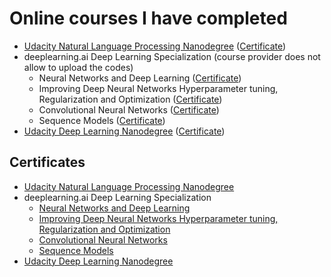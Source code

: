 # Online courses I have completed

* [Udacity Natural Language Processing Nanodegree](https://github.com/vgkortsas/Online_courses/tree/master/Udacity_Natural_Language_Processing_Nanodegree) ([Certificate](https://github.com/vgkortsas/Online_courses/blob/master/Certificates/Udacity%20NLP%20graduation%20certificate.pdf))
* deeplearning.ai Deep Learning Specialization (course provider does not allow to upload the codes)
    * Neural Networks and Deep Learning
    ([Certificate](https://github.com/vgkortsas/Online_courses/blob/master/Certificates/Neural%20Networks%20and%20Deep%20Learning%20certificate.pdf))
    * Improving Deep Neural Networks Hyperparameter tuning, Regularization and Optimization
    ([Certificate](https://github.com/vgkortsas/Online_courses/blob/master/Certificates/Improving%20Deep%20Neural%20Networks%20Hyperparameter%20tuning%2C%20Regularization%20and%20Optimization%20certificate.pdf))
    * Convolutional Neural Networks
    ([Certificate](https://github.com/vgkortsas/Online_courses/blob/master/Certificates/Convolutional%20Neural%20Networks%20Certificate.pdf))
    * Sequence Models
    ([Certificate](https://github.com/vgkortsas/Online_courses/blob/master/Certificates/Sequence%20Models%20Coursera%20certificate.pdf))
* [Udacity Deep Learning Nanodegree](https://github.com/vgkortsas/Online_courses/tree/master/Udacity_Deep_Learning_Nanodegree)
([Certificate](https://github.com/vgkortsas/Online_courses/blob/master/Certificates/Udacity%20DL%20graduation%20certificate.pdf))


## Certificates
* [Udacity Natural Language Processing Nanodegree](https://github.com/vgkortsas/Online_courses/blob/master/Certificates/Udacity%20NLP%20graduation%20certificate.pdf)
* deeplearning.ai Deep Learning Specialization 
	* [Neural Networks and Deep Learning](https://github.com/vgkortsas/Online_courses/blob/master/Certificates/Neural%20Networks%20and%20Deep%20Learning%20certificate.pdf)
	* [Improving Deep Neural Networks Hyperparameter tuning, Regularization and Optimization](https://github.com/vgkortsas/Online_courses/blob/master/Certificates/Improving%20Deep%20Neural%20Networks%20Hyperparameter%20tuning%2C%20Regularization%20and%20Optimization%20certificate.pdf)
	* [Convolutional Neural Networks](https://github.com/vgkortsas/Online_courses/blob/master/Certificates/Convolutional%20Neural%20Networks%20Certificate.pdf)
	* [Sequence Models](https://github.com/vgkortsas/Online_courses/blob/master/Certificates/Sequence%20Models%20Coursera%20certificate.pdf)
* [Udacity Deep Learning Nanodegree](https://github.com/vgkortsas/Online_courses/blob/master/Certificates/Udacity%20DL%20graduation%20certificate.pdf)



